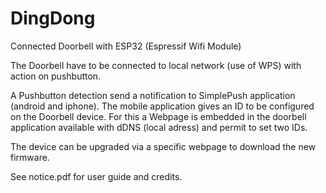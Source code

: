 # DingDong

Connected Doorbell with ESP32 (Espressif Wifi Module)

The Doorbell have to be connected to local network (use of WPS) with action on pushbutton.

A Pushbutton detection send a notification to SimplePush application (android and iphone).
The mobile application gives an ID to be configured on the Doorbell device.
For this a Webpage is embedded in the doorbell application available with dDNS (local adress) and permit to set two IDs.

The device can be upgraded via a specific webpage to download the new firmware.

See notice.pdf for user guide and credits.
